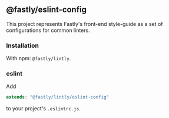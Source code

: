 ## @fastly/eslint-config

This project represents Fastly's front-end style-guide as a set of configurations for common linters.
### Installation

With npm: `@fastly/lintly`.

### eslint

Add
```js
extends: "@fastly/lintly/eslint-config"
```
to your project's `.eslintrc.js`.
